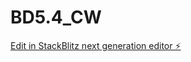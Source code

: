 # BD5.4_CW

[Edit in StackBlitz next generation editor ⚡️](https://stackblitz.com/~/github.com/Hushanali/BD5.4_CW)
